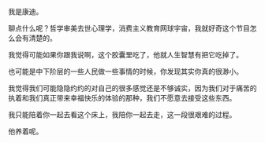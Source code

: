 

我是康迪。

聊点什么呢？哲学审美去世心理学，消费主义教育网球宇宙，我就好奇这个节目怎么会有清楚的。

我觉得可能如果你跟我说啊，这个胶囊里吃了，他就人生智慧有把它吃掉了。

也可能是中下阶层的一些人民做一些事情的时候，你发现其实你真的很渺小。

我觉得我们可能隐隐约约的对自己的很多感觉还是不够诚实，因为我们对于痛苦的执着和我们真正带来幸福快乐的体验的那种，我们不愿意去接受这些东西。

我只能陪着你一起去看这个床上，我陪你一起去走，这一段很艰难的过程。

他养着呢。

